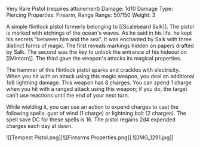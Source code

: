Very Rare Pistol (requires attunement)
Damage: 1d10
Damage Type: Piercing
Properties: Firearm, Range
Range: 50/150
Weight: 3

A simple flintlock pistol formerly belonging to [[Scalebeard Salk]]. The pistol is marked with etchings of the ocean's waves. As he said in his life, he kept his secrets "between him and the sea". It was enchanted by Salk with three distinct forms of magic. The first reveals markings hidden on papers drafted by Salk. The second was the key to unlock the entrance of his hideout on [[Mintarn]]. The third gave the weapon's attacks its magical properties.

The hammer of this flintlock pistol sparks and crackles with electricity. When you hit with an attack using this magic weapon, you deal an additional 1d8 lightning damage. This weapon has 8 charges. You can spend 1 charge when you hit with a ranged attack using this weapon; if you do, the target can’t use reactions until the end of your next turn.

While wielding it, you can use an action to expend charges to cast the following spells: gust of wind (1 charge) or  lightning bolt (2 charges). The spell save DC for these spells is 16. The pistol regains 2d4 expended charges each day at dawn.

![[Tempest Pistol.png]]![[Firearms Properties.png]]
![[IMG_1291.jpg]]
